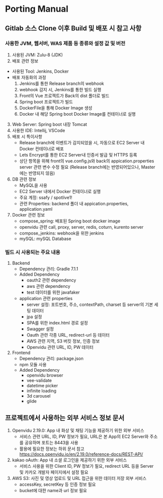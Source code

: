 # Porting Manual

## Gitlab 소스 Clone 이후 Build 및 배포 시 참고 사항

### 사용한 JVM, 웹서버, WAS 제품 등 종류와 설정 값 및 버전

1. 사용된 JVM: Zulu-8 (JDK)
2. 배포 관련 정보

- 사용된 Tool: Jenkins, Docker
- 배포 자동화의 과정
  1. Jenkins를 통한 Release branch의 webhook
  2. webhook 감지 시, Jenkins를 통한 빌드 실행
  3. Front의 Vue 프로젝트가 Back의 dist 폴더로 빌드
  4. Spring boot 프로젝트가 빌드
  5. DockerFile을 통해 Docker Image 생성
  6. Docker 내 해당 Spring boot Docker Image를 컨테이너로 실행

3. Web Server: Spring boot 내장 Tomcat
4. 사용한 IDE: Intellij, VSCode
5. 배포 시 특이사항
   - Release branch에 이벤트가 감지되었을 시, 자동으로 EC2 Server 내 Docker 컨테이너로 배포
   - Lets Encrypt를 통한 EC2 Server내 인증서 발급 및 HTTPS 등록
   - 상단 항목을 위해 front의 vue.config.js와 back의 appication.properties server 관련 변수 수정 필요 (Release branch에는 반영되어있으나, Master에는 반영되지 않음)
6. DB 관련 정보
   - MySQL을 사용
   - EC2 Server 내에서 Docker 컨테이너로 실행
   - 주요 계정: ssafy / spotlive1!
   - 관련 Properties: backend 폴더 내 appication.properties, application.yaml
7. Docker 관련 정보
   - compose_spring: 배포된 Spring boot docker image
   - openvidu 관련 call, proxy, server, redis, coturn, kurento server
   - compose_jenkins: webhook을 위한 jenkins
   - mySQL: mySQL Database

### 빌드 시 사용되는 주요 내용

1. Backend
   - Dependency 관리: Gradle 7.1.1
   - Added Dependency
     - oauth2 관련 dependency
     - aws 관련 dependency
     - test 데이터를 위한 javafaker
   - application 관련 properties
     - server 설정: 포트번호, 주소, contextPath, charset 등 server의 기본 세팅 데이터
     - jpa 설정
     - SPA를 위한 index.html 경로 설정
     - Swagger 설정
     - Oauth 관련 각종 URL, redirect-url 등 데이터
     - AWS 관련 지역, S3 버킷 정보, 인증 정보
     - Openvidu 관련 URL, ID, PW 데이터
2. Frontend
   - Dependency 관리: package.json
   - npm 모듈 사용
   - Added Dependency
     - openvidu browser
     - vee-validate
     - datetime picker
     - infinite loading
     - 3d carousel
     - glide

## 프로젝트에서 사용하는 외부 서비스 정보 문서

1. Openvidu 2.19.0: App 내 화상 및 채팅 기능을 제공하기 위한 외부 서비스
   - 서비스 관련 URL, ID, PW 정보가 필요, URL은 본 App의 EC2 Server와 주소를 공유하며 포트는 8443을 사용
   - 활용에 필요한 정보는 하위 문서 참고
     https://docs.openvidu.io/en/2.19.0/reference-docs/REST-API/
2. kakao oAuth: App 내 소셜 로그인을 제공하기 위한 외부 서비스
   - 서비스 사용을 위한 Client ID, PW 정보가 필요, redirect URL 등을 Server 및 카카오 개발자 페이지에서 설정 필요
3. AWS S3: 사진 및 영상 업로드 및 URL 접근을 위한 데이터 저장 외부 서비스
   - accessKey, secretKey 등 인증 정보 필요
   - bucket에 대한 name과 url 정보 필요
